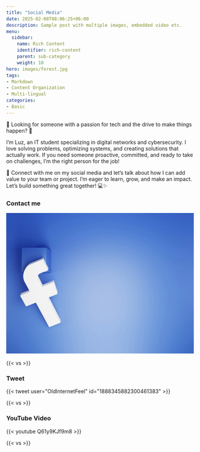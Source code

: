 ```yaml
---
title: "Social Media"
date: 2025-02-08T08:06:25+06:00
description: Sample post with multiple images, embedded video etc.
menu:
  sidebar:
    name: Rich Content
    identifier: rich-content
    parent: sub-category
    weight: 10
hero: images/forest.jpg
tags:
- Markdown
- Content Organization
- Multi-lingual
categories:
- Basic
---
```


🚀 Looking for someone with a passion for tech and the drive to make things happen? 🚀

I’m Luz, an IT student specializing in digital networks and cybersecurity. I love solving problems, optimizing systems, and creating solutions that actually work. If you need someone proactive, committed, and ready to take on challenges, I’m the right person for the job!

📩 Connect with me on my social media and let’s talk about how I can add value to your team or project. I’m eager to learn, grow, and make an impact. Let’s build something great together! 💻✨


### Contact me

[![Forest](/posts/category/sub-category/rich-content/images/facebook.jpg)](https://www.facebook.com/share/19pU71Xtpv/?mibextid=wwXIfr)

{{< vs >}}

### Tweet 

{{< tweet user="OldInternetFeel" id="1888345882300461383" >}}

{{< vs >}}

### YouTube Video 

{{< youtube Q61y9KJf9m8 >}}

{{< vs >}}


